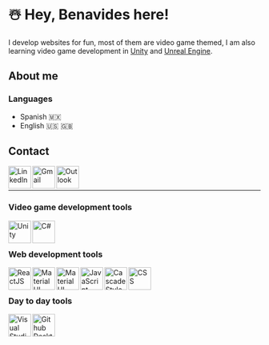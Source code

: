 # ☃️ Hey, Benavides here!
I develop websites for fun, most of them are video game themed, I am also learning video game development in [Unity](https://unity.com/) and [Unreal Engine](https://www.unrealengine.com/en-US/).

## About me
### Languages
- Spanish 🇲🇽
- English 🇺🇸 🇬🇧

## Contact
[<img align="left" alt="LinkedIn" width="45" src="https://user-images.githubusercontent.com/54295964/147859143-3424f970-56eb-49ac-82a5-99924de2ff3f.png" >](https://www.linkedin.com/in/benavidesalan/)
[<img align="left" alt="Gmail" width="45" src="https://user-images.githubusercontent.com/54295964/147859234-968ae73b-7f3b-4e29-bb4b-885dfdd249de.png" >](mailto:kykalhd@gmail.com)
[<img align="left" alt="Outlook" width="45" src="https://user-images.githubusercontent.com/54295964/147859235-a4b3c5a8-7b1a-4b02-9d3d-ce096a2fa32c.png" >](mailto:benavdes.alan@hotmail.com)

<br>
<br>

- - -

### Video game development tools
[<img align="left" alt="Unity" width="45" src="https://user-images.githubusercontent.com/54295964/147859908-795e88dd-caa7-4c6f-bde7-5619165a0935.png" >](https://unity.com/)
[<img align="left" alt="C#" width="45" src="https://user-images.githubusercontent.com/54295964/147859954-25306043-dc40-4d52-97c7-c4d26b26a4e7.png" >](https://unity.com/)

<br>
<br>

### Web development tools
[<img align="left" alt="ReactJS" width="45" src="https://user-images.githubusercontent.com/54295964/147859363-9b3664c2-16e5-4942-9543-85a13448a15c.png" >](https://reactjs.org/)
[<img align="left" alt="Material UI" height="45" src="https://user-images.githubusercontent.com/54295964/147859532-439dd29d-d595-4ee3-9f68-9ef067fcf7ca.png" >](https://mui.com/)
[<img align="left" alt="Material UI" height="45" src="https://user-images.githubusercontent.com/54295964/147859995-a7e39e25-a75d-41ee-adb5-9304d9a03d7f.png" >](https://www.mongodb.com/)


[<img align="left" alt="JavaScript" width="45" src="https://user-images.githubusercontent.com/54295964/147859442-0de8e123-5f7b-4a72-b4bc-31a263574b2f.png" >](https://developer.mozilla.org/en-US/docs/Web/JavaScript)
[<img align="left" alt="Cascade Style Sheet" height="45" src="https://user-images.githubusercontent.com/54295964/147859590-e253afcb-bec5-4102-a9e0-bbd205f9834c.png" >](https://developer.mozilla.org/en-US/docs/Web/CSS)
[<img align="left" alt="CSS" height="45" src="https://user-images.githubusercontent.com/54295964/147859473-632a977b-eff7-4b35-94d5-298c1c5614aa.png" >](https://developer.mozilla.org/en-US/docs/Web/HTML)

<br>
<br>

### Day to day tools
[<img align="left" alt="Visual Studio Code" width="45" src="https://user-images.githubusercontent.com/54295964/147859280-539644b2-61e9-4ed6-9c99-49742d15a104.png" >](https://code.visualstudio.com/)
[<img align="left" alt="Github Desktop" width="45" src="https://user-images.githubusercontent.com/54295964/147859328-0e7072cb-ba6b-4934-ac7c-691bcad92836.png" >](https://desktop.github.com/)
